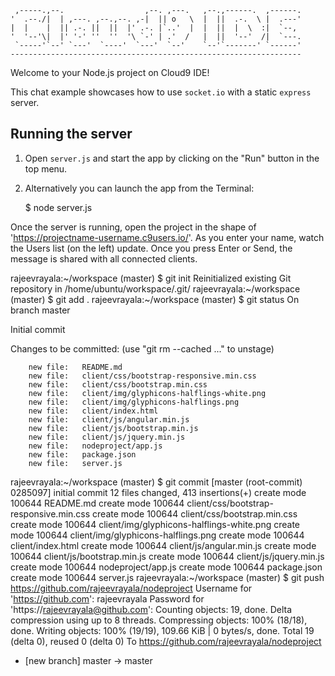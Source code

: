 
     ,-----.,--.                  ,--. ,---.   ,--.,------.  ,------.
    '  .--./|  | ,---. ,--.,--. ,-|  || o   \  |  ||  .-.  \ |  .---'
    |  |    |  || .-. ||  ||  |' .-. |`..'  |  |  ||  |  \  :|  `--, 
    '  '--'\|  |' '-' ''  ''  '\ `-' | .'  /   |  ||  '--'  /|  `---.
     `-----'`--' `---'  `----'  `---'  `--'    `--'`-------' `------'
    ----------------------------------------------------------------- 


Welcome to your Node.js project on Cloud9 IDE!

This chat example showcases how to use `socket.io` with a static `express` server.

## Running the server

1) Open `server.js` and start the app by clicking on the "Run" button in the top menu.

2) Alternatively you can launch the app from the Terminal:

    $ node server.js

Once the server is running, open the project in the shape of 'https://projectname-username.c9users.io/'. As you enter your name, watch the Users list (on the left) update. Once you press Enter or Send, the message is shared with all connected clients.


rajeevrayala:~/workspace (master) $ git init
Reinitialized existing Git repository in /home/ubuntu/workspace/.git/
rajeevrayala:~/workspace (master) $ git add .
rajeevrayala:~/workspace (master) $ git status
On branch master

Initial commit

Changes to be committed:
  (use "git rm --cached <file>..." to unstage)

        new file:   README.md
        new file:   client/css/bootstrap-responsive.min.css
        new file:   client/css/bootstrap.min.css
        new file:   client/img/glyphicons-halflings-white.png
        new file:   client/img/glyphicons-halflings.png
        new file:   client/index.html
        new file:   client/js/angular.min.js
        new file:   client/js/bootstrap.min.js
        new file:   client/js/jquery.min.js
        new file:   nodeproject/app.js
        new file:   package.json
        new file:   server.js

rajeevrayala:~/workspace (master) $ git commit
[master (root-commit) 0285097] initial commit
 12 files changed, 413 insertions(+)
 create mode 100644 README.md
 create mode 100644 client/css/bootstrap-responsive.min.css
 create mode 100644 client/css/bootstrap.min.css
 create mode 100644 client/img/glyphicons-halflings-white.png
 create mode 100644 client/img/glyphicons-halflings.png
 create mode 100644 client/index.html
 create mode 100644 client/js/angular.min.js
 create mode 100644 client/js/bootstrap.min.js
 create mode 100644 client/js/jquery.min.js
 create mode 100644 nodeproject/app.js
 create mode 100644 package.json
 create mode 100644 server.js
rajeevrayala:~/workspace (master) $ git push https://github.com/rajeevrayala/nodeproject
Username for 'https://github.com': rajeevrayala
Password for 'https://rajeevrayala@github.com': 
Counting objects: 19, done.
Delta compression using up to 8 threads.
Compressing objects: 100% (18/18), done.
Writing objects: 100% (19/19), 109.66 KiB | 0 bytes/s, done.
Total 19 (delta 0), reused 0 (delta 0)
To https://github.com/rajeevrayala/nodeproject
 * [new branch]      master -> master
